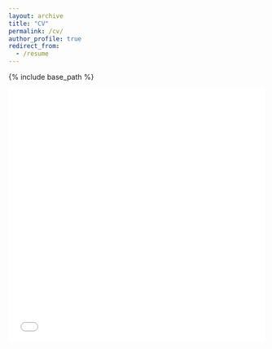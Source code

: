 ```yaml
---
layout: archive
title: "CV"
permalink: /cv/
author_profile: true
redirect_from:
  - /resume
---
```


{% include base_path %}

<!-- <object data="../files/Swanie_Juhng_CV.pdf" width="1000" height="1000" type='application/pdf'/></object> -->
<iframe src="/files/pdf/Swanie_Juhng_CV_for_website.pdf" width="100%" height="500" frameborder="no" border="0" marginwidth="0" marginheight="0"></iframe>

<!-- Education
======
* B.S. in GitHub, GitHub University, 2012
* M.S. in Jekyll, GitHub University, 2014
* Ph.D in Version Control Theory, GitHub University, 2018 (expected)

Work experience
======
* Summer 2015: Research Assistant
  * Github University
  * Duties included: Tagging issues
  * Supervisor: Professor Git

* Fall 2015: Research Assistant
  * Github University
  * Duties included: Merging pull requests
  * Supervisor: Professor Hub

Skills
======
* Skill 1
* Skill 2
  * Sub-skill 2.1
  * Sub-skill 2.2
  * Sub-skill 2.3
* Skill 3

Publications
======
  <ul>{% for post in site.publications %}
    {% include archive-single-cv.html %}
  {% endfor %}</ul>

Talks
======
  <ul>{% for post in site.talks %}
    {% include archive-single-talk-cv.html %}
  {% endfor %}</ul>

Teaching
======
  <ul>{% for post in site.teaching %}
    {% include archive-single-cv.html %}
  {% endfor %}</ul>

Service and leadership
======
* Currently signed in to 43 different slack teams -->
